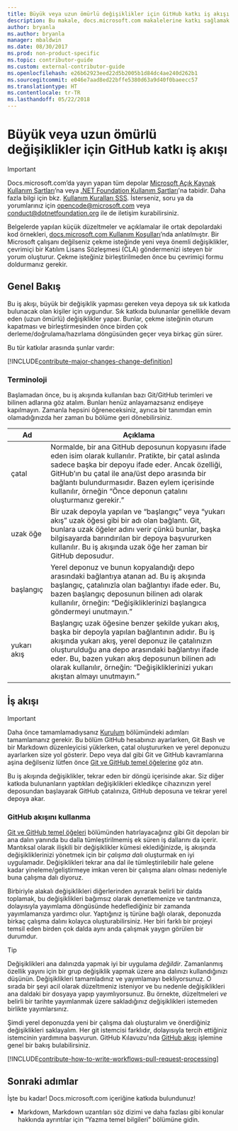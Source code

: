 ```yaml
---
title: Büyük veya uzun ömürlü değişiklikler için GitHub katkı iş akışı
description: Bu makale, docs.microsoft.com makalelerine katkı sağlamak için “büyük” katkı iş akışını nasıl kullanacağınızı gösterir.
author: bryanla
ms.author: bryanla
manager: mbaldwin
ms.date: 08/30/2017
ms.prod: non-product-specific
ms.topic: contributor-guide
ms.custom: external-contributor-guide
ms.openlocfilehash: e26b62923eed22d5b2005b1d84dc4ae240d262b1
ms.sourcegitcommit: e046e7aad8ed22bffe5380d63a9d40f0baeecc57
ms.translationtype: HT
ms.contentlocale: tr-TR
ms.lasthandoff: 05/22/2018
---
```

# <a name="github-contribution-workflow-for-major-or-long-running-changes"></a>Büyük veya uzun ömürlü değişiklikler için GitHub katkı iş akışı

> [!IMPORTANT]
> Docs.microsoft.com’da yayın yapan tüm depolar [Microsoft Açık Kaynak Kullanım Şartları](https://opensource.microsoft.com/codeofconduct/)’na veya [.NET Foundation Kullanım Şartları](https://dotnetfoundation.org/code-of-conduct)'na tabidir. Daha fazla bilgi için bkz. [Kullanım Kuralları SSS](https://opensource.microsoft.com/codeofconduct/faq/). İsterseniz, soru ya da yorumlarınız için [opencode@microsoft.com](mailto:opencode@microsoft.com) veya [conduct@dotnetfoundation.org](mailto:conduct@dotnetfoundation.org) ile de iletişim kurabilirsiniz.<br>
>
> Belgelerde yapılan küçük düzeltmeler ve açıklamalar ile ortak depolardaki kod örnekleri, [docs.microsoft.com Kullanım Koşulları](https://docs.microsoft.com/legal/termsofuse)’nda anlatılmıştır. Bir Microsoft çalışanı değilseniz çekme isteğinde yeni veya önemli değişiklikler, çevrimiçi bir Katılım Lisans Sözleşmesi (CLA) göndermenizi isteyen bir yorum oluşturur. Çekme isteğiniz birleştirilmeden önce bu çevrimiçi formu doldurmanız gerekir.

## <a name="overview"></a>Genel Bakış

Bu iş akışı, büyük bir değişiklik yapması gereken veya depoya sık sık katkıda bulunacak olan kişiler için uygundur. Sık katkıda bulunanlar genellikle devam eden (uzun ömürlü) değişiklikler yapar. Bunlar, çekme isteğinin oturum kapatması ve birleştirmesinden önce birden çok derleme/doğrulama/hazırlama döngüsünden geçer veya birkaç gün sürer.

Bu tür katkılar arasında şunlar vardır:

[!INCLUDE[contribute-major-changes-change-definition](includes/contribute-how-to-write-workflows-major-change-definition.md)]

### <a name="terminology"></a>Terminoloji

Başlamadan önce, bu iş akışında kullanılan bazı Git/GitHub terimleri ve bilinen adlarına göz atalım. Bunları henüz anlayamazsanız endişeye kapılmayın. Zamanla hepsini öğreneceksiniz, ayrıca bir tanımdan emin olamadığınızda her zaman bu bölüme geri dönebilirsiniz.

| Ad | Açıklama |
|-----------|-------------|
|çatal|Normalde, bir ana GitHub deposunun kopyasını ifade eden isim olarak kullanılır. Pratikte, bir çatal aslında sadece başka bir depoyu ifade eder. Ancak özelliği, GitHub’ın bu çatal ile ana/üst depo arasında bir bağlantı bulundurmasıdır. Bazen eylem içerisinde kullanılır, örneğin “Önce deponun çatalını oluşturmanız gerekir.”|
|uzak öğe|Bir uzak depoyla yapılan ve “başlangıç” veya “yukarı akış” uzak öğesi gibi bir adı olan bağlantı. Git, bunlara uzak öğeler adını verir çünkü bunlar, başka bilgisayarda barındırılan bir depoya başvururken kullanılır. Bu iş akışında uzak öğe her zaman bir GitHub deposudur.|
|başlangıç|Yerel deponuz ve bunun kopyalandığı depo arasındaki bağlantıya atanan ad. Bu iş akışında başlangıç, çatalınızla olan bağlantıyı ifade eder. Bu, bazen başlangıç deposunun bilinen adı olarak kullanılır, örneğin: “Değişikliklerinizi başlangıca göndermeyi unutmayın.”|
|yukarı akış|Başlangıç uzak öğesine benzer şekilde yukarı akış, başka bir depoyla yapılan bağlantının adıdır. Bu iş akışında yukarı akış, yerel deponuz ile çatalınızın oluşturulduğu ana depo arasındaki bağlantıyı ifade eder. Bu, bazen yukarı akış deposunun bilinen adı olarak kullanılır, örneğin: “Değişikliklerinizi yukarı akıştan almayı unutmayın.”|

## <a name="workflow"></a>İş akışı

>[!IMPORTANT]
> Daha önce tamamlamadıysanız [Kurulum](get-started-setup-github.md) bölümündeki adımları tamamlamanız gerekir. Bu bölüm GitHub hesabınızı ayarlarken, Git Bash ve bir Markdown düzenleyicisi yüklerken, çatal oluştururken ve yerel deponuzu ayarlarken size yol gösterir. Depo veya dal gibi Git ve GitHub kavramlarına aşina değilseniz lütfen önce [Git ve GitHub temel öğelerine](git-github-fundamentals.md) göz atın.

Bu iş akışında değişiklikler, tekrar eden bir döngü içerisinde akar. Siz diğer katkıda bulunanların yaptıkları değişiklikleri ekledikçe cihazınızın yerel deposundan başlayarak GitHub çatalınıza, GitHub deposuna ve tekrar yerel depoya akar.

### <a name="use-github-flow"></a>GitHub akışını kullanma

[Git ve GitHub temel öğeleri](git-github-fundamentals.md#git) bölümünden hatırlayacağınız gibi Git depoları bir ana dalın yanında bu dalla tümleştirilmemiş ek süren iş dallarını da içerir. Mantıksal olarak ilişkili bir değişiklikler kümesi eklediğinizde, iş akışında değişikliklerinizi yönetmek için bir *çalışma dalı* oluşturmak en iyi uygulamadır. Değişiklikleri tekrar ana dal ile tümleştirilebilir hale gelene kadar yineleme/geliştirmeye imkan veren bir çalışma alanı olması nedeniyle buna çalışma dalı diyoruz.

Birbiriyle alakalı değişiklikleri diğerlerinden ayırarak belirli bir dalda toplamak, bu değişiklikleri bağımsız olarak denetlemenize ve tanıtmanıza, dolayısıyla yayımlama döngüsünde hedeflediğiniz bir zamanda yayımlamanıza yardımcı olur. Yaptığınız iş türüne bağlı olarak, deponuzda birkaç çalışma dalını kolayca oluşturabilirsiniz. Her biri farklı bir projeyi temsil eden birden çok dalda aynı anda çalışmak yaygın görülen bir durumdur.

>[!TIP]
>Değişiklikleri ana dalınızda yapmak iyi bir uygulama *değildir*. Zamanlanmış özellik yayını için bir grup değişiklik yapmak üzere ana dalınızı kullandığınızı düşünün. Değişiklikleri tamamladınız ve yayımlamayı bekliyorsunuz. O sırada bir şeyi acil olarak düzeltmeniz isteniyor ve bu nedenle değişiklikleri ana daldaki bir dosyaya yapıp yayımlıyorsunuz. Bu örnekte, düzeltmeleri *ve* belirli bir tarihte yayımlanmak üzere sakladığınız değişiklikleri istemeden birlikte yayımlarsınız.

Şimdi yerel deponuzda yeni bir çalışma dalı oluşturalım ve önerdiğiniz değişiklikleri saklayalım. Her git istemcisi farklıdır, dolayısıyla tercih ettiğiniz istemcinin yardımına başvurun. GitHub Kılavuzu'nda [GitHub akışı](https://guides.github.com/introduction/flow/) işlemine genel bir bakış bulabilirsiniz.

[!INCLUDE[contribute-how-to-write-workflows-pull-request-processing](includes/contribute-how-to-write-workflows-pull-request-processing.md)]

## <a name="next-steps"></a>Sonraki adımlar

İşte bu kadar! Docs.microsoft.com içeriğine katkıda bulundunuz!

- Markdown, Markdown uzantıları söz dizimi ve daha fazlası gibi konular hakkında ayrıntılar için “Yazma temel bilgileri” bölümüne gidin.
